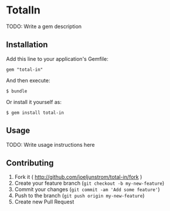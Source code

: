 # TotalIn

TODO: Write a gem description

## Installation

Add this line to your application's Gemfile:

    gem "total-in"

And then execute:

    $ bundle

Or install it yourself as:

    $ gem install total-in

## Usage

TODO: Write usage instructions here

## Contributing

1. Fork it ( http://github.com/joeljunstrom/total-in/fork )
2. Create your feature branch (`git checkout -b my-new-feature`)
3. Commit your changes (`git commit -am 'Add some feature'`)
4. Push to the branch (`git push origin my-new-feature`)
5. Create new Pull Request
